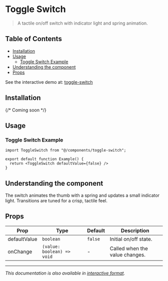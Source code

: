# Toggle Switch

> A tactile on/off switch with indicator light and spring animation.

## Table of Contents

- [Installation](#installation)
- [Usage](#usage)
  - [Toggle Switch Example](#toggle-switch-example)
- [Understanding the component](#understanding-the-component)
- [Props](#props)

See the interactive demo at: [toggle-switch](https://uwuui.com/docs/components/components/button/toggle-switch)

## Installation

{/* Coming soon */}

## Usage

### Toggle Switch Example

```tsx
import ToggleSwitch from "@/components/toggle-switch";

export default function Example() {
  return <ToggleSwitch defaultValue={false} />
}
```

## Understanding the component

The switch animates the thumb with a spring and updates a small indicator light. Transitions are tuned for a crisp, tactile feel.

## Props

| Prop | Type | Default | Description |
|----------|----------|----------|----------|
| defaultValue | `boolean` | `false` | Initial on/off state. |
| onChange | `(value: boolean) => void` | - | Called when the value changes. |

---

*This documentation is also available in [interactive format](https://uwuui.com/docs/components/components/button/toggle-switch).*